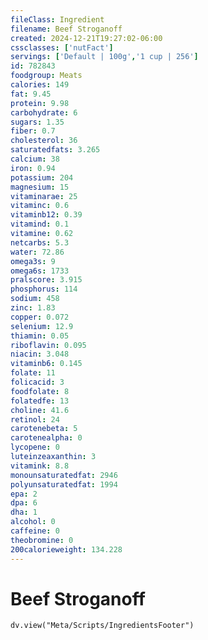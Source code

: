 ```yaml
---
fileClass: Ingredient
filename: Beef Stroganoff
created: 2024-12-21T19:27:02-06:00
cssclasses: ['nutFact']
servings: ['Default | 100g','1 cup | 256']
id: 782843
foodgroup: Meats
calories: 149
fat: 9.45
protein: 9.98
carbohydrate: 6
sugars: 1.35
fiber: 0.7
cholesterol: 36
saturatedfats: 3.265
calcium: 38
iron: 0.94
potassium: 204
magnesium: 15
vitaminarae: 25
vitaminc: 0.6
vitaminb12: 0.39
vitamind: 0.1
vitamine: 0.62
netcarbs: 5.3
water: 72.86
omega3s: 9
omega6s: 1733
pralscore: 3.915
phosphorus: 114
sodium: 458
zinc: 1.83
copper: 0.072
selenium: 12.9
thiamin: 0.05
riboflavin: 0.095
niacin: 3.048
vitaminb6: 0.145
folate: 11
folicacid: 3
foodfolate: 8
folatedfe: 13
choline: 41.6
retinol: 24
carotenebeta: 5
carotenealpha: 0
lycopene: 0
luteinzeaxanthin: 3
vitamink: 8.8
monounsaturatedfat: 2946
polyunsaturatedfat: 1994
epa: 2
dpa: 6
dha: 1
alcohol: 0
caffeine: 0
theobromine: 0
200calorieweight: 134.228
---
```


# Beef Stroganoff

```dataviewjs
dv.view("Meta/Scripts/IngredientsFooter")
```